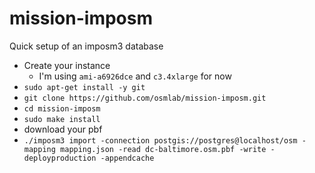 mission-imposm
==============

Quick setup of an imposm3 database

- Create your instance
  - I'm using `ami-a6926dce` and `c3.4xlarge` for now
- `sudo apt-get install -y git`
- `git clone https://github.com/osmlab/mission-imposm.git`
- `cd mission-imposm`
- `sudo make install`
- download your pbf
- `./imposm3 import -connection postgis://postgres@localhost/osm -mapping mapping.json -read dc-baltimore.osm.pbf -write -deployproduction -appendcache`
